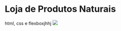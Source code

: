 # Loja de Produtos Naturais

html, css e flexboxjhhj
<img src="https://github.com/dieegobs/loja-de-produtos-naturais/blob/main/images/Site.png?raw=true"/>
